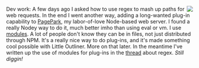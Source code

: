 <img src="http://scripting.com/images/2020/03/29/beavis.png" border="0" align="right">Dev work: A few days ago I asked how to use regex to mash up paths for web requests. In the end I went another way, adding a long-wanted plug-in capability to <a href="https://github.com/scripting/pagePark">PagePark</a>, my labor-of-love Node-based web server. I found a really Nodey way to do it, much better imho than using eval or vm. I use <a href="https://nodejs.org/api/modules.html">modules</a>. A lot of people don't know they can be in files, not just distributed through NPM. It's a really nice way to do plug-ins, and it's made something cool possible with Little Outliner. More on that later. In the meantime I've written up the use of modules for plug-ins in the <a href="https://github.com/scripting/Scripting-News/issues/158#issuecomment-605650163">thread</a> about regex.<i> Still diggin!</i>
